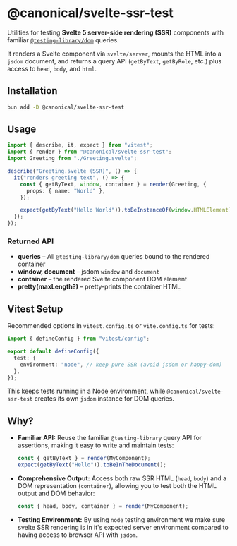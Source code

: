 # @canonical/svelte-ssr-test

Utilities for testing **Svelte 5 server-side rendering (SSR)** components with familiar
[`@testing-library/dom`](https://testing-library.com/docs/dom-testing-library/cheatsheet) queries.

It renders a Svelte component via `svelte/server`, mounts the HTML into a `jsdom` document,
and returns a query API (`getByText`, `getByRole`, etc.) plus access to `head`, `body`, and `html`.

## Installation

```bash
bun add -D @canonical/svelte-ssr-test
```

## Usage

```ts
import { describe, it, expect } from "vitest";
import { render } from "@canonical/svelte-ssr-test";
import Greeting from "./Greeting.svelte";

describe("Greeting.svelte (SSR)", () => {
  it("renders greeting text", () => {
    const { getByText, window, container } = render(Greeting, {
      props: { name: "World" },
    });

    expect(getByText("Hello World")).toBeInstanceOf(window.HTMLElement);
  });
});
```

### Returned API

- **queries** – All `@testing-library/dom` queries bound to the rendered container
- **window, document** – jsdom `window` and `document`
- **container** – the rendered Svelte component DOM element
- **pretty(maxLength?)** – pretty-prints the container HTML

## Vitest Setup

Recommended options in `vitest.config.ts` or `vite.config.ts` for tests:

```ts
import { defineConfig } from "vitest/config";

export default defineConfig({
  test: {
    environment: "node", // keep pure SSR (avoid jsdom or happy-dom)
  },
});
```

This keeps tests running in a Node environment, while `@canonical/svelte-ssr-test` creates its own `jsdom` instance for DOM queries.

## Why?

- **Familiar API:** Reuse the familiar `@testing-library` query API for assertions, making it easy to write and maintain tests:
  ```ts
  const { getByText } = render(MyComponent);
  expect(getByText("Hello")).toBeInTheDocument();
  ```
- **Comprehensive Output:** Access both raw SSR HTML (`head`, `body`) and a DOM representation (`container`), allowing you to test both the HTML output and DOM behavior:
  ```ts
  const { head, body, container } = render(MyComponent);
  ```
- **Testing Environment:** By using `node` testing environment we make sure svelte SSR rendering is in it's expected server environment compared to having access to browser API with `jsdom`.
